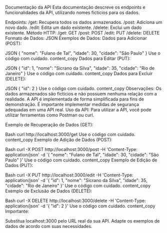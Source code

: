 Documentação da API
Esta documentação descreve os endpoints e funcionalidades da API, utilizando nomes fictícios para os dados.

Endpoints:
/get: Recupera todos os dados armazenados.
/post: Adiciona um novo dado.
/edit: Edita um dado existente.
/delete: Exclui um dado existente.
Método HTTP:
/get: GET
/post: POST
/edit: PUT
/delete: DELETE
Formato de Dados:
JSON
Exemplos de Dados:
Dados para Adicionar (POST):

JSON
{
  "nome": "Fulano de Tal",
  "idade": 30,
  "cidade": "São Paulo"
}
Use o código com cuidado.
content_copy
Dados para Editar (PUT):

JSON
{
  "id": 1,
  "nome": "Sicrano da Silva",
  "idade": 35,
  "cidade": "Rio de Janeiro"
}
Use o código com cuidado.
content_copy
Dados para Excluir (DELETE):

JSON
{
  "id": 2
}
Use o código com cuidado.
content_copy
Observações:
Os dados armazenados são fictícios e não possuem nenhuma relação com a realidade.
A API é implementada de forma simplificada para fins de demonstração.
É importante implementar medidas de segurança adequadas em uma API real.
Uso da API:
Para utilizar a API, você pode utilizar ferramentas como Postman ou curl.

Exemplo de Recuperação de Dados (GET):

Bash
curl http://localhost:3000/get
Use o código com cuidado.
content_copy
Exemplo de Adição de Dados (POST):

Bash
curl -X POST http://localhost:3000/post -H 'Content-Type: application/json' -d '{ "nome": "Fulano de Tal", "idade": 30, "cidade": "São Paulo" }'
Use o código com cuidado.
content_copy
Exemplo de Edição de Dados (PUT):

Bash
curl -X PUT http://localhost:3000/edit -H 'Content-Type: application/json' -d '{ "id": 1, "nome": "Sicrano da Silva", "idade": 35, "cidade": "Rio de Janeiro" }'
Use o código com cuidado.
content_copy
Exemplo de Exclusão de Dados (DELETE):

Bash
curl -X DELETE http://localhost:3000/delete -H 'Content-Type: application/json' -d '{ "id": 2 }'
Use o código com cuidado.
content_copy
Importante:

Substitua localhost:3000 pelo URL real da sua API.
Adapte os exemplos de dados de acordo com suas necessidades.
